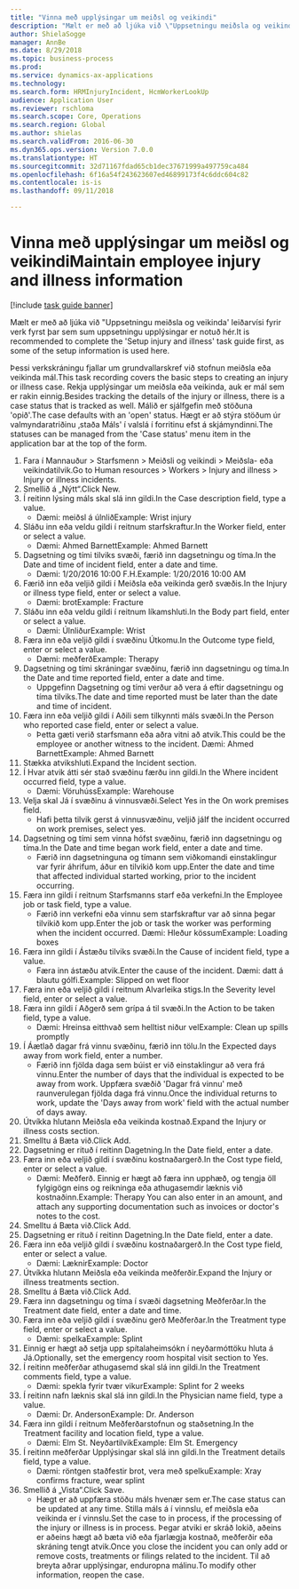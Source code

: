 ```yaml
--- 
title: "Vinna með upplýsingar um meiðsl og veikindi"
description: "Mælt er með að ljúka við \"Uppsetningu meiðsla og veikinda' leiðarvísi fyrir verk fyrst þar sem sum uppsetningu upplýsingar er notuð hér."
author: ShielaSogge
manager: AnnBe
ms.date: 8/29/2018
ms.topic: business-process
ms.prod: 
ms.service: dynamics-ax-applications
ms.technology: 
ms.search.form: HRMInjuryIncident, HcmWorkerLookUp
audience: Application User
ms.reviewer: rschloma
ms.search.scope: Core, Operations
ms.search.region: Global
ms.author: shielas
ms.search.validFrom: 2016-06-30
ms.dyn365.ops.version: Version 7.0.0
ms.translationtype: HT
ms.sourcegitcommit: 32d71167fdad65cb1dec37671999a497759ca484
ms.openlocfilehash: 6f16a54f243623607ed46899173f4c6ddc604c82
ms.contentlocale: is-is
ms.lasthandoff: 09/11/2018

---
```

# <a name="maintain-employee-injury-and-illness-information"></a><span data-ttu-id="4947a-103">Vinna með upplýsingar um meiðsl og veikindi</span><span class="sxs-lookup"><span data-stu-id="4947a-103">Maintain employee injury and illness information</span></span>

[!include [task guide banner](../../includes/task-guide-banner.md)]

<span data-ttu-id="4947a-104">Mælt er með að ljúka við "Uppsetningu meiðsla og veikinda' leiðarvísi fyrir verk fyrst þar sem sum uppsetningu upplýsingar er notuð hér.</span><span class="sxs-lookup"><span data-stu-id="4947a-104">It is recommended to complete the 'Setup injury and illness' task guide first, as some of the setup information is used here.</span></span> 



<span data-ttu-id="4947a-105">Þessi verkskráningu fjallar um grundvallarskref við stofnun meiðsla eða veikinda mál.</span><span class="sxs-lookup"><span data-stu-id="4947a-105">This task recording covers the basic steps to creating an injury or illness case.</span></span> <span data-ttu-id="4947a-106">Rekja upplýsingar um meiðsla eða veikinda, auk er mál sem er rakin einnig.</span><span class="sxs-lookup"><span data-stu-id="4947a-106">Besides tracking the details of the injury or illness, there is a case status that is tracked as well.</span></span>  <span data-ttu-id="4947a-107">Málið er sjálfgefin með stöðuna 'opið'.</span><span class="sxs-lookup"><span data-stu-id="4947a-107">The case defaults with an 'open' status.</span></span>  <span data-ttu-id="4947a-108">Hægt er að stýra stöðum úr valmyndaratriðinu ‚staða Máls' í valslá í forritinu efst á skjámyndinni.</span><span class="sxs-lookup"><span data-stu-id="4947a-108">The statuses can be managed from the 'Case status' menu item in the application bar at the top of the form.</span></span>

1. <span data-ttu-id="4947a-109">Fara í Mannauður > Starfsmenn > Meiðsli og veikindi > Meiðsla- eða veikindatilvik.</span><span class="sxs-lookup"><span data-stu-id="4947a-109">Go to Human resources > Workers > Injury and illness > Injury or illness incidents.</span></span>
2. <span data-ttu-id="4947a-110">Smellið á „Nýtt“.</span><span class="sxs-lookup"><span data-stu-id="4947a-110">Click New.</span></span>
3. <span data-ttu-id="4947a-111">Í reitinn lýsing máls skal slá inn gildi.</span><span class="sxs-lookup"><span data-stu-id="4947a-111">In the Case description field, type a value.</span></span>
    * <span data-ttu-id="4947a-112">Dæmi: meiðsl á úlnlið</span><span class="sxs-lookup"><span data-stu-id="4947a-112">Example:  Wrist injury</span></span>  
4. <span data-ttu-id="4947a-113">Sláðu inn eða veldu gildi í reitnum starfskraftur.</span><span class="sxs-lookup"><span data-stu-id="4947a-113">In the Worker field, enter or select a value.</span></span>
    * <span data-ttu-id="4947a-114">Dæmi: Ahmed Barnett</span><span class="sxs-lookup"><span data-stu-id="4947a-114">Example: Ahmed Barnett</span></span>  
5. <span data-ttu-id="4947a-115">Dagsetning og tími tilviks svæði, færið inn dagsetningu og tíma.</span><span class="sxs-lookup"><span data-stu-id="4947a-115">In the Date and time of incident field, enter a date and time.</span></span>
    * <span data-ttu-id="4947a-116">Dæmi: 1/20/2016 10:00 F.H.</span><span class="sxs-lookup"><span data-stu-id="4947a-116">Example:  1/20/2016 10:00 AM</span></span>  
6. <span data-ttu-id="4947a-117">Færið inn eða veljið gildi í Meiðsla eða veikinda gerð svæðis.</span><span class="sxs-lookup"><span data-stu-id="4947a-117">In the Injury or illness type field, enter or select a value.</span></span>
    * <span data-ttu-id="4947a-118">Dæmi: brot</span><span class="sxs-lookup"><span data-stu-id="4947a-118">Example:  Fracture</span></span>  
7. <span data-ttu-id="4947a-119">Sláðu inn eða veldu gildi í reitnum líkamshluti.</span><span class="sxs-lookup"><span data-stu-id="4947a-119">In the Body part field, enter or select a value.</span></span>
    * <span data-ttu-id="4947a-120">Dæmi: Úlnliður</span><span class="sxs-lookup"><span data-stu-id="4947a-120">Example:  Wrist</span></span>  
8. <span data-ttu-id="4947a-121">Færa inn eða veljið gildi í svæðinu Útkomu.</span><span class="sxs-lookup"><span data-stu-id="4947a-121">In the Outcome type field, enter or select a value.</span></span>
    * <span data-ttu-id="4947a-122">Dæmi: meðferð</span><span class="sxs-lookup"><span data-stu-id="4947a-122">Example:  Therapy</span></span>  
9. <span data-ttu-id="4947a-123">Dagsetning og tími skráningar svæðinu, færið inn dagsetningu og tíma.</span><span class="sxs-lookup"><span data-stu-id="4947a-123">In the Date and time reported field, enter a date and time.</span></span>
    * <span data-ttu-id="4947a-124">Uppgefinn Dagsetning og tími verður að vera á eftir dagsetningu og tíma tilviks.</span><span class="sxs-lookup"><span data-stu-id="4947a-124">The date and time reported must be later than the date and time of incident.</span></span>  
10. <span data-ttu-id="4947a-125">Færa inn eða veljið gildi í Aðili sem tilkynnti máls svæði.</span><span class="sxs-lookup"><span data-stu-id="4947a-125">In the Person who reported case field, enter or select a value.</span></span>
    * <span data-ttu-id="4947a-126">Þetta gæti verið starfsmann eða aðra vitni að atvik.</span><span class="sxs-lookup"><span data-stu-id="4947a-126">This could be the employee or another witness to the incident.</span></span>  <span data-ttu-id="4947a-127">Dæmi: Ahmed Barnett</span><span class="sxs-lookup"><span data-stu-id="4947a-127">Example: Ahmed Barnett</span></span>  
11. <span data-ttu-id="4947a-128">Stækka atvikshluti.</span><span class="sxs-lookup"><span data-stu-id="4947a-128">Expand the Incident section.</span></span>
12. <span data-ttu-id="4947a-129">Í Hvar atvik átti sér stað svæðinu færðu inn gildi.</span><span class="sxs-lookup"><span data-stu-id="4947a-129">In the Where incident occurred field, type a value.</span></span>
    * <span data-ttu-id="4947a-130">Dæmi: Vöruhúss</span><span class="sxs-lookup"><span data-stu-id="4947a-130">Example:  Warehouse</span></span>  
13. <span data-ttu-id="4947a-131">Velja skal Já í svæðinu á vinnusvæði.</span><span class="sxs-lookup"><span data-stu-id="4947a-131">Select Yes in the On work premises field.</span></span>
    * <span data-ttu-id="4947a-132">Hafi þetta tilvik gerst á vinnusvæðinu, veljið já</span><span class="sxs-lookup"><span data-stu-id="4947a-132">If the incident occurred on work premises, select yes.</span></span>  
14. <span data-ttu-id="4947a-133">Dagsetning og tími sem vinna hófst svæðinu, færið inn dagsetningu og tíma.</span><span class="sxs-lookup"><span data-stu-id="4947a-133">In the Date and time began work field, enter a date and time.</span></span>
    * <span data-ttu-id="4947a-134">Færið inn dagsetninguna og tímann sem viðkomandi einstaklingur var fyrir áhrifum, áður en tilvikið kom upp.</span><span class="sxs-lookup"><span data-stu-id="4947a-134">Enter the date and time that affected individual started working, prior to the incident occurring.</span></span>  
15. <span data-ttu-id="4947a-135">Færa inn gildi í reitnum Starfsmanns starf eða verkefni.</span><span class="sxs-lookup"><span data-stu-id="4947a-135">In the Employee job or task field, type a value.</span></span>
    * <span data-ttu-id="4947a-136">Færið inn verkefni eða vinnu sem starfskraftur var að sinna þegar tilvikið kom upp.</span><span class="sxs-lookup"><span data-stu-id="4947a-136">Enter the job or task the worker was performing when the incident occurred.</span></span>  <span data-ttu-id="4947a-137">Dæmi: Hleður kössum</span><span class="sxs-lookup"><span data-stu-id="4947a-137">Example:  Loading boxes</span></span>  
16. <span data-ttu-id="4947a-138">Færa inn gildi í Ástæðu tilviks svæði.</span><span class="sxs-lookup"><span data-stu-id="4947a-138">In the Cause of incident field, type a value.</span></span>
    * <span data-ttu-id="4947a-139">Færa inn ástæðu atvik.</span><span class="sxs-lookup"><span data-stu-id="4947a-139">Enter the cause of the incident.</span></span>  <span data-ttu-id="4947a-140">Dæmi: datt á blautu gólfi.</span><span class="sxs-lookup"><span data-stu-id="4947a-140">Example:  Slipped on wet floor</span></span>  
17. <span data-ttu-id="4947a-141">Færa inn eða veljið gildi í reitnum Alvarleika stigs.</span><span class="sxs-lookup"><span data-stu-id="4947a-141">In the Severity level field, enter or select a value.</span></span>
18. <span data-ttu-id="4947a-142">Færa inn gildi í Aðgerð sem grípa á til svæði.</span><span class="sxs-lookup"><span data-stu-id="4947a-142">In the Action to be taken field, type a value.</span></span>
    * <span data-ttu-id="4947a-143">Dæmi: Hreinsa eitthvað sem helltist niður vel</span><span class="sxs-lookup"><span data-stu-id="4947a-143">Example:  Clean up spills promptly</span></span>  
19. <span data-ttu-id="4947a-144">Í Áætlað dagar frá vinnu svæðinu, færið inn tölu.</span><span class="sxs-lookup"><span data-stu-id="4947a-144">In the Expected days away from work field, enter a number.</span></span>
    * <span data-ttu-id="4947a-145">Færið inn fjölda daga sem búist er við einstaklingur að vera frá vinnu.</span><span class="sxs-lookup"><span data-stu-id="4947a-145">Enter the number of days that the individual is expected to be away from work.</span></span>  <span data-ttu-id="4947a-146">Uppfæra svæðið 'Dagar frá vinnu' með raunverulegan fjölda daga frá vinnu.</span><span class="sxs-lookup"><span data-stu-id="4947a-146">Once the individual returns to work, update the 'Days away from work' field with the actual number of days away.</span></span>  
20. <span data-ttu-id="4947a-147">Útvíkka hlutann Meiðsla eða veikinda kostnað.</span><span class="sxs-lookup"><span data-stu-id="4947a-147">Expand the Injury or illness costs section.</span></span>
21. <span data-ttu-id="4947a-148">Smelltu á Bæta við.</span><span class="sxs-lookup"><span data-stu-id="4947a-148">Click Add.</span></span>
22. <span data-ttu-id="4947a-149">Dagsetning er rituð í reitinn Dagetning.</span><span class="sxs-lookup"><span data-stu-id="4947a-149">In the Date field, enter a date.</span></span>
23. <span data-ttu-id="4947a-150">Færa inn eða veljið gildi í svæðinu kostnaðargerð.</span><span class="sxs-lookup"><span data-stu-id="4947a-150">In the Cost type field, enter or select a value.</span></span>
    * <span data-ttu-id="4947a-151">Dæmi: Meðferð. Einnig er hægt að færa inn upphæð, og tengja öll fylgigögn eins og reikninga eða athugasemdir læknis við kostnaðinn.</span><span class="sxs-lookup"><span data-stu-id="4947a-151">Example:  Therapy    You can also enter in an amount, and attach any supporting documentation such as invoices or doctor's notes to the cost.</span></span>  
24. <span data-ttu-id="4947a-152">Smelltu á Bæta við.</span><span class="sxs-lookup"><span data-stu-id="4947a-152">Click Add.</span></span>
25. <span data-ttu-id="4947a-153">Dagsetning er rituð í reitinn Dagetning.</span><span class="sxs-lookup"><span data-stu-id="4947a-153">In the Date field, enter a date.</span></span>
26. <span data-ttu-id="4947a-154">Færa inn eða veljið gildi í svæðinu kostnaðargerð.</span><span class="sxs-lookup"><span data-stu-id="4947a-154">In the Cost type field, enter or select a value.</span></span>
    * <span data-ttu-id="4947a-155">Dæmi: Læknir</span><span class="sxs-lookup"><span data-stu-id="4947a-155">Example: Doctor</span></span>  
27. <span data-ttu-id="4947a-156">Útvíkka hlutann Meiðsla eða veikinda meðferðir.</span><span class="sxs-lookup"><span data-stu-id="4947a-156">Expand the Injury or illness treatments section.</span></span>
28. <span data-ttu-id="4947a-157">Smelltu á Bæta við.</span><span class="sxs-lookup"><span data-stu-id="4947a-157">Click Add.</span></span>
29. <span data-ttu-id="4947a-158">Færa inn dagsetningu og tíma í svæði dagsetning Meðferðar.</span><span class="sxs-lookup"><span data-stu-id="4947a-158">In the Treatment date field, enter a date and time.</span></span>
30. <span data-ttu-id="4947a-159">Færa inn eða veljið gildi í svæðinu gerð Meðferðar.</span><span class="sxs-lookup"><span data-stu-id="4947a-159">In the Treatment type field, enter or select a value.</span></span>
    * <span data-ttu-id="4947a-160">Dæmi: spelka</span><span class="sxs-lookup"><span data-stu-id="4947a-160">Example:  Splint</span></span>  
31. <span data-ttu-id="4947a-161">Einnig er hægt að setja upp spítalaheimsókn í neyðarmóttöku hluta á Já.</span><span class="sxs-lookup"><span data-stu-id="4947a-161">Optionally, set the emergency room hospital visit section to Yes.</span></span>
32. <span data-ttu-id="4947a-162">Í reitinn meðferðar athugasemd skal slá inn gildi.</span><span class="sxs-lookup"><span data-stu-id="4947a-162">In the Treatment comments field, type a value.</span></span>
    * <span data-ttu-id="4947a-163">Dæmi: spekla fyrir tvær vikur</span><span class="sxs-lookup"><span data-stu-id="4947a-163">Example:  Splint for 2 weeks</span></span>  
33. <span data-ttu-id="4947a-164">Í reitinn nafn læknis skal slá inn gildi.</span><span class="sxs-lookup"><span data-stu-id="4947a-164">In the Physician name field, type a value.</span></span>
    * <span data-ttu-id="4947a-165">Dæmi: Dr. Anderson</span><span class="sxs-lookup"><span data-stu-id="4947a-165">Example:  Dr. Anderson</span></span>  
34. <span data-ttu-id="4947a-166">Færa inn gildi í reitnum Meðferðarstofnun og staðsetning.</span><span class="sxs-lookup"><span data-stu-id="4947a-166">In the Treatment facility and location field, type a value.</span></span>
    * <span data-ttu-id="4947a-167">Dæmi: Elm St. Neyðartilvik</span><span class="sxs-lookup"><span data-stu-id="4947a-167">Example:  Elm St. Emergency</span></span>  
35. <span data-ttu-id="4947a-168">Í reitinn meðferðar Upplýsingar skal slá inn gildi.</span><span class="sxs-lookup"><span data-stu-id="4947a-168">In the Treatment details field, type a value.</span></span>
    * <span data-ttu-id="4947a-169">Dæmi: röntgen staðfestir brot, vera með spelku</span><span class="sxs-lookup"><span data-stu-id="4947a-169">Example:  Xray confirms fracture, wear splint</span></span>  
36. <span data-ttu-id="4947a-170">Smellið á „Vista“.</span><span class="sxs-lookup"><span data-stu-id="4947a-170">Click Save.</span></span>
    * <span data-ttu-id="4947a-171">Hægt er að uppfæra stöðu máls hvenær sem er.</span><span class="sxs-lookup"><span data-stu-id="4947a-171">The case status can be updated at any time.</span></span>  <span data-ttu-id="4947a-172">Stilla máls á í vinnslu, ef meiðsla eða veikinda er í vinnslu.</span><span class="sxs-lookup"><span data-stu-id="4947a-172">Set the case to in process, if the processing of the injury or illness is in process.</span></span>  <span data-ttu-id="4947a-173">Þegar atviki er skráð lokið, aðeins er aðeins hægt að bæta við eða fjarlægja kostnað, meðferðir eða skráning tengt atvik.</span><span class="sxs-lookup"><span data-stu-id="4947a-173">Once you close the incident you can only add or remove costs, treatments or filings related to the incident.</span></span>  <span data-ttu-id="4947a-174">Til að breyta aðrar upplýsingar, enduropna málinu.</span><span class="sxs-lookup"><span data-stu-id="4947a-174">To modify other information, reopen the case.</span></span>  


